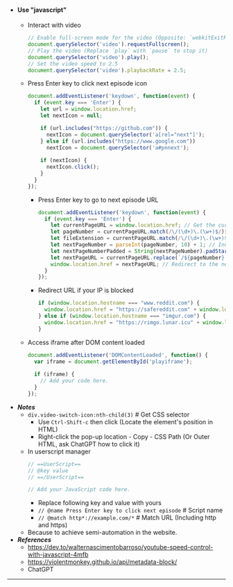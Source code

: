 - #### Use "javascript"
    - Interact with video
      ```javascript
      // Enable full-screen mode for the video (Opposite: `webkitExitFullscreen`)
      document.querySelector('video').requestFullscreen();
      // Play the video (Replace `play` with `pause` to stop it)
      document.querySelector('video').play();
      // Set the video speed to 2.5
      document.querySelector('video').playbackRate = 2.5;
      ```
    - Press Enter key to click next episode icon
      ```javascript
      document.addEventListener('keydown', function(event) {
        if (event.key === 'Enter') {
          let url = window.location.href;
          let nextIcon = null;

          if (url.includes("https://github.com")) {
            nextIcon = document.querySelector('a[rel="next"]');
          } else if (url.includes("https://www.google.com"))
            nextIcon = document.querySelector('a#pnnext');
          
          if (nextIcon) {
            nextIcon.click();
          }
        }
      });
      ```
        - Press Enter key to go to next episode URL
          ```javascript
          document.addEventListener('keydown', function(event) {
            if (event.key === 'Enter') {
              let currentPageURL = window.location.href; // Get the current page URL
              let pageNumber = currentPageURL.match(/\/(\d+)\.(\w+)$/)[1]; // Extract the page number from the URL
              let fileExtension = currentPageURL.match(/\/(\d+)\.(\w+)$/)[2]; // Extract the file extension from the URL
              let nextPageNumber = parseInt(pageNumber, 10) + 1; // Increment the page number
              let nextPageNumberPadded = String(nextPageNumber).padStart(pageNumber.length, '0'); // Zero-pad the next page number
              let nextPageURL = currentPageURL.replace(`/${pageNumber}.${fileExtension}`, `/${nextPageNumberPadded}.${fileExtension}`); // Construct the next URL
              window.location.href = nextPageURL; // Redirect to the next URL
            }
          });
          ```
        - Redirect URL if your IP is blocked
          ```javascript
          if (window.location.hostname === "www.reddit.com") {
            window.location.href = "https://safereddit.com" + window.location.pathname + window.location.search;
          } else if (window.location.hostname === "imgur.com") {
            window.location.href = "https://rimgo.lunar.icu" + window.location.pathname + window.location.search;
          }
          ```
    - Access iframe after DOM content loaded
      ```javascript
      document.addEventListener('DOMContentLoaded', function() {
        var iframe = document.getElementById('playiframe');
    
        if (iframe) {
          // Add your code here.
        }
      });
      ```
- ***Notes***
    - `div.video-switch-icon:nth-child(3)` # Get CSS selector
        - Use `Ctrl-Shift-c` then click (Locate the element's position in HTML)
        - Right-click the pop-up location - Copy - CSS Path (Or Outer HTML, ask ChatGPT how to click it)
    - In userscript manager
      ```javascript
      // ==UserScript==
      // @key value
      // ==/UserScript==
      
      // Add your JavaScript code here.
      ```
        - Replace following key and value with yours
        - `// @name Press Enter key to click next episode` # Script name
        - `// @match http*://example.com/*` # Match URL (Including http and https)
    - Because to achieve semi-automation in the website.
- ***References***
    - https://dev.to/walternascimentobarroso/youtube-speed-control-with-javascript-4mfb
    - https://violentmonkey.github.io/api/metadata-block/
    - ChatGPT
- ---
